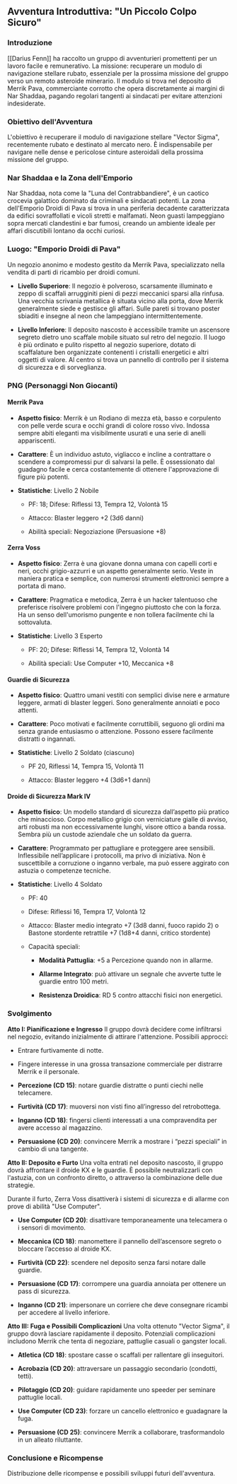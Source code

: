 ## **Avventura Introduttiva: "Un Piccolo Colpo Sicuro"**

### Introduzione

[[Darius Fenn]] ha raccolto un gruppo di avventurieri promettenti per un lavoro facile e remunerativo. La missione: recuperare un modulo di navigazione stellare rubato, essenziale per la prossima missione del gruppo verso un remoto asteroide minerario. Il modulo si trova nel deposito di Merrik Pava, commerciante corrotto che opera discretamente ai margini di Nar Shaddaa, pagando regolari tangenti ai sindacati per evitare attenzioni indesiderate.

### Obiettivo dell'Avventura

L'obiettivo è recuperare il modulo di navigazione stellare "Vector Sigma", recentemente rubato e destinato al mercato nero. È indispensabile per navigare nelle dense e pericolose cinture asteroidali della prossima missione del gruppo.

### Nar Shaddaa e la Zona dell'Emporio

Nar Shaddaa, nota come la "Luna del Contrabbandiere", è un caotico crocevia galattico dominato da criminali e sindacati potenti. La zona dell'Emporio Droidi di Pava si trova in una periferia decadente caratterizzata da edifici sovraffollati e vicoli stretti e malfamati. Neon guasti lampeggiano sopra mercati clandestini e bar fumosi, creando un ambiente ideale per affari discutibili lontano da occhi curiosi.

### Luogo: "Emporio Droidi di Pava"

Un negozio anonimo e modesto gestito da Merrik Pava, specializzato nella vendita di parti di ricambio per droidi comuni.

- **Livello Superiore**: Il negozio è polveroso, scarsamente illuminato e zeppo di scaffali arrugginiti pieni di pezzi meccanici sparsi alla rinfusa. Una vecchia scrivania metallica è situata vicino alla porta, dove Merrik generalmente siede e gestisce gli affari. Sulle pareti si trovano poster sbiaditi e insegne al neon che lampeggiano intermittentemente.
    
- **Livello Inferiore**: Il deposito nascosto è accessibile tramite un ascensore segreto dietro uno scaffale mobile situato sul retro del negozio. Il luogo è più ordinato e pulito rispetto al negozio superiore, dotato di scaffalature ben organizzate contenenti i cristalli energetici e altri oggetti di valore. Al centro si trova un pannello di controllo per il sistema di sicurezza e di sorveglianza.
    

### PNG (Personaggi Non Giocanti)

#### Merrik Pava

- **Aspetto fisico**: Merrik è un Rodiano di mezza età, basso e corpulento con pelle verde scura e occhi grandi di colore rosso vivo. Indossa sempre abiti eleganti ma visibilmente usurati e una serie di anelli appariscenti.
    
- **Carattere**: È un individuo astuto, vigliacco e incline a contrattare o scendere a compromessi pur di salvarsi la pelle. È ossessionato dal guadagno facile e cerca costantemente di ottenere l'approvazione di figure più potenti.
    
- **Statistiche**: Livello 2 Nobile
    
    - PF: 18; Difese: Riflessi 13, Tempra 12, Volontà 15
        
    - Attacco: Blaster leggero +2 (3d6 danni)
        
    - Abilità speciali: Negoziazione (Persuasione +8)
        

#### Zerra Voss

- **Aspetto fisico**: Zerra è una giovane donna umana con capelli corti e neri, occhi grigio-azzurri e un aspetto generalmente serio. Veste in maniera pratica e semplice, con numerosi strumenti elettronici sempre a portata di mano.
    
- **Carattere**: Pragmatica e metodica, Zerra è un hacker talentuoso che preferisce risolvere problemi con l'ingegno piuttosto che con la forza. Ha un senso dell'umorismo pungente e non tollera facilmente chi la sottovaluta.
    
- **Statistiche**: Livello 3 Esperto
    
    - PF: 20; Difese: Riflessi 14, Tempra 12, Volontà 14
        
    - Abilità speciali: Use Computer +10, Meccanica +8
        

#### Guardie di Sicurezza

- **Aspetto fisico**: Quattro umani vestiti con semplici divise nere e armature leggere, armati di blaster leggeri. Sono generalmente annoiati e poco attenti.
    
- **Carattere**: Poco motivati e facilmente corruttibili, seguono gli ordini ma senza grande entusiasmo o attenzione. Possono essere facilmente distratti o ingannati.
    
- **Statistiche**: Livello 2 Soldato (ciascuno)
    
	 - PF 20, Riflessi 14, Tempra 15, Volontà 11
    
	- Attacco: Blaster leggero +4 (3d6+1 danni)
        

#### Droide di Sicurezza Mark IV

- **Aspetto fisico**: Un modello standard di sicurezza dall’aspetto più pratico che minaccioso. Corpo metallico grigio con verniciature gialle di avviso, arti robusti ma non eccessivamente lunghi, visore ottico a banda rossa. Sembra più un custode aziendale che un soldato da guerra.
    
- **Carattere**: Programmato per pattugliare e proteggere aree sensibili. Inflessibile nell’applicare i protocolli, ma privo di iniziativa. Non è suscettibile a corruzione o inganno verbale, ma può essere aggirato con astuzia o competenze tecniche.
    
- **Statistiche**: Livello 4 Soldato
    
    - PF: 40
        
    - Difese: Riflessi 16, Tempra 17, Volontà 12
        
    - Attacco: Blaster medio integrato +7 (3d8 danni, fuoco rapido 2) o Bastone stordente retrattile +7 (1d8+4 danni, critico stordente)
        
    - Capacità speciali:
        
        - **Modalità Pattuglia**: +5 a Percezione quando non in allarme.
            
        - **Allarme Integrato**: può attivare un segnale che avverte tutte le guardie entro 100 metri.
            
        - **Resistenza Droidica**: RD 5 contro attacchi fisici non energetici.

### Svolgimento

**Atto I: Pianificazione e Ingresso** Il gruppo dovrà decidere come infiltrarsi nel negozio, evitando inizialmente di attirare l'attenzione. Possibili approcci:

- Entrare furtivamente di notte.
    
- Fingere interesse in una grossa transazione commerciale per distrarre Merrik e il personale.

- **Percezione (CD 15)**: notare guardie distratte o punti ciechi nelle telecamere.
    
- **Furtività (CD 17)**: muoversi non visti fino all’ingresso del retrobottega.
    
- **Inganno (CD 18)**: fingersi clienti interessati a una compravendita per avere accesso al magazzino.
    
- **Persuasione (CD 20)**: convincere Merrik a mostrare i “pezzi speciali” in cambio di una tangente.
    

**Atto II: Deposito e Furto** Una volta entrati nel deposito nascosto, il gruppo dovrà affrontare il droide KX e le guardie. È possibile neutralizzarli con l'astuzia, con un confronto diretto, o attraverso la combinazione delle due strategie.

Durante il furto, Zerra Voss disattiverà i sistemi di sicurezza e di allarme con prove di abilità "Use Computer".

- **Use Computer (CD 20)**: disattivare temporaneamente una telecamera o i sensori di movimento.
    
- **Meccanica (CD 18)**: manomettere il pannello dell’ascensore segreto o bloccare l’accesso al droide KX.
    
- **Furtività (CD 22)**: scendere nel deposito senza farsi notare dalle guardie.
    
- **Persuasione (CD 17)**: corrompere una guardia annoiata per ottenere un pass di sicurezza.
    
- **Inganno (CD 21)**: impersonare un corriere che deve consegnare ricambi per accedere al livello inferiore.

**Atto III: Fuga e Possibili Complicazioni** Una volta ottenuto "Vector Sigma", il gruppo dovrà lasciare rapidamente il deposito. Potenziali complicazioni includono Merrik che tenta di negoziare, pattuglie casuali o gangster locali.

- **Atletica (CD 18)**: spostare casse o scaffali per rallentare gli inseguitori.
    
- **Acrobazia (CD 20)**: attraversare un passaggio secondario (condotti, tetti).
    
- **Pilotaggio (CD 20)**: guidare rapidamente uno speeder per seminare pattuglie locali.
    
- **Use Computer (CD 23)**: forzare un cancello elettronico e guadagnare la fuga.
    
- **Persuasione (CD 25)**: convincere Merrik a collaborare, trasformandolo in un alleato riluttante.

### Conclusione e Ricompense

Distribuzione delle ricompense e possibili sviluppi futuri dell'avventura.